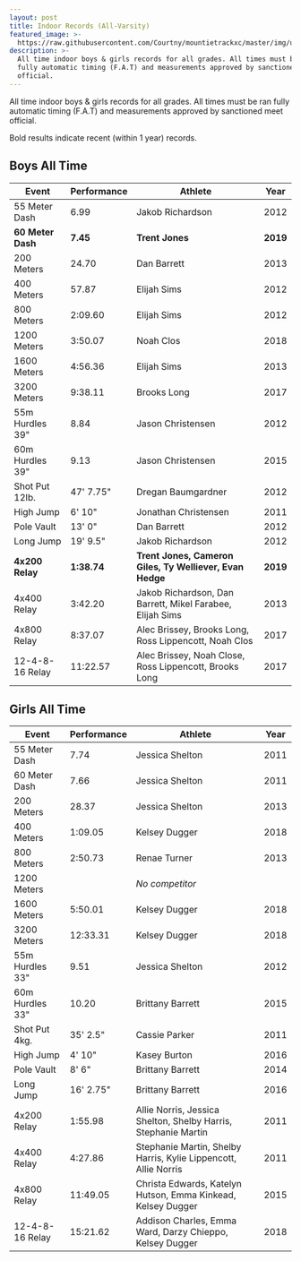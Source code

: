 ```yaml
---
layout: post
title: Indoor Records (All-Varsity)
featured_image: >-
  https://raw.githubusercontent.com/Courtny/mountietrackxc/master/img/uploads/mounties-default.jpg
description: >-
  All time indoor boys & girls records for all grades. All times must be ran
  fully automatic timing (F.A.T) and measurements approved by sanctioned meet
  official.
---
```

All time indoor boys & girls records for all grades. All times must be ran fully automatic timing (F.A.T) and measurements approved by sanctioned meet official.

Bold results indicate recent (within 1 year) records.

## Boys All Time

| Event             | Performance | Athlete                                                   | Year     |
| ----------------- | ----------- | --------------------------------------------------------- | -------- |
| 55 Meter Dash     | 6.99        | Jakob Richardson                                          | 2012     |
| **60 Meter Dash** | **7.45**    | **Trent Jones**                                           | **2019** |
| 200 Meters        | 24.70       | Dan Barrett                                               | 2013     |
| 400 Meters        | 57.87       | Elijah Sims                                               | 2012     |
| 800 Meters        | 2:09.60     | Elijah Sims                                               | 2012     |
| 1200 Meters       | 3:50.07     | Noah Clos                                                 | 2018     |
| 1600 Meters       | 4:56.36     | Elijah Sims                                               | 2013     |
| 3200 Meters       | 9:38.11     | Brooks Long                                               | 2017     |
| 55m Hurdles 39"   | 8.84        | Jason Christensen                                         | 2012     |
| 60m Hurdles 39"   | 9.13        | Jason Christensen                                         | 2015     |
| Shot Put 12lb.    | 47' 7.75"   | Dregan Baumgardner                                        | 2012     |
| High Jump         | 6' 10"      | Jonathan Christensen                                      | 2011     |
| Pole Vault        | 13' 0"      | Dan Barrett                                               | 2012     |
| Long Jump         | 19' 9.5"    | Jakob Richardson                                          | 2012     |
| **4x200 Relay**   | **1:38.74** | **Trent Jones, Cameron Giles, Ty Welliever, Evan Hedge**  | **2019** |
| 4x400 Relay       | 3:42.20     | Jakob Richardson, Dan Barrett, Mikel Farabee, Elijah Sims | 2013     |
| 4x800 Relay       | 8:37.07     | Alec Brissey, Brooks Long, Ross Lippencott, Noah Clos     | 2017     |
| 12-4-8-16 Relay   | 11:22.57    | Alec Brissey, Noah Close, Ross Lippencott, Brooks Long    | 2017     |

## Girls All Time

| Event           | Performance | Athlete                                                         | Year |
| --------------- | ----------- | --------------------------------------------------------------- | ---- |
| 55 Meter Dash   | 7.74        | Jessica Shelton                                                 | 2011 |
| 60 Meter Dash   | 7.66        | Jessica Shelton                                                 | 2011 |
| 200 Meters      | 28.37       | Jessica Shelton                                                 | 2013 |
| 400 Meters      | 1:09.05     | Kelsey Dugger                                                   | 2018 |
| 800 Meters      | 2:50.73     | Renae Turner                                                    | 2013 |
| 1200 Meters     |             | _No competitor_                                                 |      |
| 1600 Meters     | 5:50.01     | Kelsey Dugger                                                   | 2018 |
| 3200 Meters     | 12:33.31    | Kelsey Dugger                                                   | 2018 |
| 55m Hurdles 33" | 9.51        | Jessica Shelton                                                 | 2012 |
| 60m Hurdles 33" | 10.20       | Brittany Barrett                                                | 2015 |
| Shot Put 4kg.   | 35' 2.5"    | Cassie Parker                                                   | 2011 |
| High Jump       | 4' 10"      | Kasey Burton                                                    | 2016 |
| Pole Vault      | 8' 6"       | Brittany Barrett                                                | 2014 |
| Long Jump       | 16' 2.75"   | Brittany Barrett                                                | 2016 |
| 4x200 Relay     | 1:55.98     | Allie Norris, Jessica Shelton, Shelby Harris, Stephanie Martin  | 2011 |
| 4x400 Relay     | 4:27.86     | Stephanie Martin, Shelby Harris, Kylie Lippencott, Allie Norris | 2011 |
| 4x800 Relay     | 11:49.05    | Christa Edwards, Katelyn Hutson, Emma Kinkead, Kelsey Dugger    | 2015 |
| 12-4-8-16 Relay | 15:21.62    | Addison Charles, Emma Ward, Darzy Chieppo, Kelsey Dugger        | 2018 |
